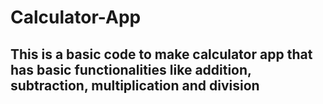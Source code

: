 # Calculator-App

## This is a basic code to make calculator app that has basic functionalities like addition, subtraction, multiplication and division
